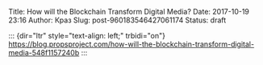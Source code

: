 Title: How will the Blockchain Transform Digital Media?
Date: 2017-10-19 23:16
Author: Краз
Slug: post-960183546427061174
Status: draft

::: {dir="ltr" style="text-align: left;" trbidi="on"}
https://blog.propsproject.com/how-will-the-blockchain-transform-digital-media-548f1157240b
:::
